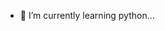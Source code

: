 - 🌱 I’m currently learning python...
<!---
Rezamohammadshafiei/Rezamohammadshafiei is a ✨ special ✨ repository because its `README.md` (this file) appears on your GitHub profile.
You can click the Preview link to take a look at your changes.
--->
